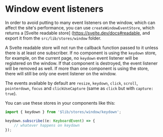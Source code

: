 # Window event listeners

In order to avoid putting to many event listeners on the window, which can affect the site's
performance, you can use `createWindowEventStore`, which returns a [Svelte readable store]
(https://svelte.dev/docs#readable, and export it from the `src/lib/stores/window` folder.

A Svelte readable store will not run the callback function passed to it unless there is at least one
subscriber. If no component is using the `keydown` store, for example, on the current page, no
`keydown` event listener will be registered on the window. If that component is destroyed, the event
listener will be removed as well. If more than one component is using the store, there will still be
only one event listener on the window.

The events available by default are `resize`, `keydown`, `click`, `scroll`, `pointerdown`, `focus`
and `clickUseCapture` (same as `click` but with `capture: true`).

You can use these stores in your components like this:

```ts
import { keydown } from '$lib/stores/window/keydown';

keydown.subscribe((e: KeyboardEvent) => {
	// whatever happens on keydown
});
```
